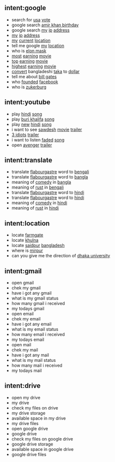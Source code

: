 ## intent:google
- search for [usa](key_name) [vote](key_name)
- google search [amir khan birthday](key_name)
- google search [my](key_name) [ip](key_name) [address](key_name)
- [my](key_name) [ip](key_name) [address](key_name)
- [my](key_name) [current](key_name) [location](key_name)
- tell me google [my](key_name) [location](key_name)
- who is [elon mask](key_name)
- [most](key_name) [earning](key_name) [movie](key_name)
- [top](key_name) [earning](key_name) [movie](key_name)
- [highest](key_name) [earning](key_name) [movie](key_name)
- [convert](key_name) bangladeshi [taka](key_name) to [dollar](key_name)
- tell me about [bill gates](key_name)
- who [founded](key_name) [facebook](key_name)
- who is [zukerburg](key_name)

## intent:youtube
- play [hindi](key_name) [song](key_name)
- play [burj khalifa](key_name) [song](key_name)
- play [new](key_name) [hindi](key_name) [song](key_name)
- i want to see [sawdesh](key_name) [movie](key_name) [trailer](key_name)
- [3 idiots](key_name) [trailer](key_name)
- i want to listen [faded](key_name) [song](key_name)
- open [avenger](key_name) [trailer](key_name)

## intent:translate
- translate [flabourgastre](key_word) word to [bengali](key_word)
- translate [flabourgastre](key_word) word to [bangla](key_word)
- meaning of [comedy](key_word) in [bangla](key_word)
- meaning of [rust](key_word) in [bengali](key_word)
- translate [flabourgastre](key_word) word to [hindi](key_word)
- translate [flabourgastre](key_word) word to [hindi](key_word)
- meaning of [comedy](key_word) in [hindi](key_word)
- meaning of [rust](key_word) in [hindi](key_word)

## intent:location
- locate [farmgate](key_place)
- locate [khulna](key_place)
- locate [saidpur](key_place) [bangladesh](key_place)
- where is [mirpur](key_place)
- can you give me the direction of [dhaka university](key_place)

## intent:gmail
- open gmail
- chek my gmail
- have i got any gmail
- what is my gmail status
- how many gmail i received
- my todays gmail
- open email
- chek my email
- have i got any email
- what is my email status
- how many email i received
- my todays email
- open mail
- chek my mail
- have i got any mail
- what is my mail status
- how many mail i received
- my todays mail

## intent:drive
- open my drive
- my drive
- check my files on drive
- my drive storage
- available space in my drive
- my drive files
- open google drive
- google  drive
- check my files on google  drive
- google drive storage
- available space in google drive
- google drive files

